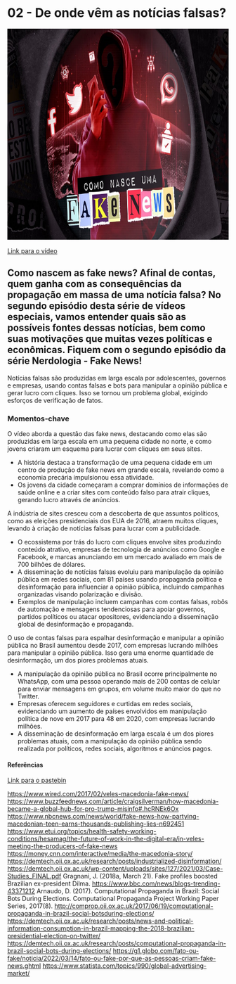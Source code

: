 # 02 - De onde vêm as notícias falsas?
<img src="../img/02.png/" width="854" height="480"/>

[Link para o vídeo](https://www.youtube.com/watch?v=zp5QehSFqLM&list=PLyRcl7Q37-DWw10DNuAR1GaCfkPpO1ndY&index=9&ab_channel=Nerdologia)


## Como nascem as fake news? Afinal de contas, quem ganha com as consequências da propagação em massa de uma notícia falsa? No segundo episódio desta série de vídeos especiais, vamos entender quais são as possíveis fontes dessas notícias, bem como suas motivações que muitas vezes políticas e econômicas. Fiquem com o segundo episódio da série Nerdologia - Fake News!  

Notícias falsas são produzidas em larga escala por adolescentes, governos e empresas, usando contas falsas e bots para manipular a opinião pública e gerar lucro com cliques. Isso se tornou um problema global, exigindo esforços de verificação de fatos.

### Momentos-chave
O vídeo aborda a questão das fake news, destacando como elas são produzidas em larga escala em uma pequena cidade no norte, e como jovens criaram um esquema para lucrar com cliques em seus sites.
- A história destaca a transformação de uma pequena cidade em um centro de produção de fake news em grande escala, revelando como a economia precária impulsionou essa atividade.
- Os jovens da cidade começaram a comprar domínios de informações de saúde online e a criar sites com conteúdo falso para atrair cliques, gerando lucro através de anúncios.

A indústria de sites cresceu com a descoberta de que assuntos políticos, como as eleições presidenciais dos EUA de 2016, atraem muitos cliques, levando à criação de notícias falsas para lucrar com a publicidade.
- O ecossistema por trás do lucro com cliques envolve sites produzindo conteúdo atrativo, empresas de tecnologia de anúncios como Google e Facebook, e marcas anunciando em um mercado avaliado em mais de 700 bilhões de dólares.
- A disseminação de notícias falsas evoluiu para manipulação da opinião pública em redes sociais, com 81 países usando propaganda política e desinformação para influenciar a opinião pública, incluindo campanhas organizadas visando polarização e divisão.
- Exemplos de manipulação incluem campanhas com contas falsas, robôs de automação e mensagens tendenciosas para apoiar governos, partidos políticos ou atacar opositores, evidenciando a disseminação global de desinformação e propaganda.

O uso de contas falsas para espalhar desinformação e manipular a opinião pública no Brasil aumentou desde 2017, com empresas lucrando milhões para manipular a opinião pública. Isso gera uma enorme quantidade de desinformação, um dos piores problemas atuais.
- A manipulação da opinião pública no Brasil ocorre principalmente no WhatsApp, com uma pessoa operando mais de 200 contas de celular para enviar mensagens em grupos, em volume muito maior do que no Twitter.
- Empresas oferecem seguidores e curtidas em redes sociais, evidenciando um aumento de países envolvidos em manipulação política de nove em 2017 para 48 em 2020, com empresas lucrando milhões.
- A disseminação de desinformação em larga escala é um dos piores problemas atuais, com a manipulação da opinião pública sendo realizada por políticos, redes sociais, algoritmos e anúncios pagos.

#### Referências
[Link para o pastebin](https://pastebin.com/ywcigdfi)

https://www.wired.com/2017/02/veles-macedonia-fake-news/
https://www.buzzfeednews.com/article/craigsilverman/how-macedonia-became-a-global-hub-for-pro-trump-misinfo#.hcRNEk6Ox
https://www.nbcnews.com/news/world/fake-news-how-partying-macedonian-teen-earns-thousands-publishing-lies-n692451
https://www.etui.org/topics/health-safety-working-conditions/hesamag/the-future-of-work-in-the-digital-era/in-veles-meeting-the-producers-of-fake-news
https://money.cnn.com/interactive/media/the-macedonia-story/
https://demtech.oii.ox.ac.uk/research/posts/industrialized-disinformation/
https://demtech.oii.ox.ac.uk/wp-content/uploads/sites/127/2021/03/Case-Studies_FINAL.pdf
Gragnani, J. (2018a, March 21). Fake profiles boosted Brazilian ex-president Dilma. https://www.bbc.com/news/blogs-trending-43371212
Arnaudo, D. (2017). Computational Propaganda in Brazil: Social Bots During Elections. Computational Propaganda Project Working Paper Series, 2017(8). http://comprop.oii.ox.ac.uk/2017/06/19/computational-propaganda-in-brazil-social-botsduring-elections/
https://demtech.oii.ox.ac.uk/research/posts/news-and-political-information-consumption-in-brazil-mapping-the-2018-brazilian-presidential-election-on-twitter/
https://demtech.oii.ox.ac.uk/research/posts/computational-propaganda-in-brazil-social-bots-during-elections/
https://g1.globo.com/fato-ou-fake/noticia/2022/03/14/fato-ou-fake-por-que-as-pessoas-criam-fake-news.ghtml
https://www.statista.com/topics/990/global-advertising-market/
